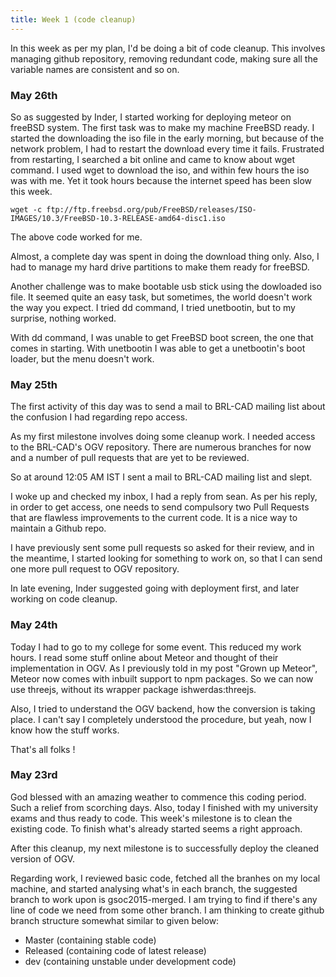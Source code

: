 ```yaml
---
title: Week 1 (code cleanup)
---
```


<p class="lead">
In this week as per my plan, I'd be doing a bit of code cleanup. This involves managing github repository, removing redundant code, making sure all the variable names are consistent and so on.
</p>

<div class="accordion">

<h3> May 26th </h3>
<div>
<p>So as suggested by Inder, I started working for deploying meteor on freeBSD system.
The first task was to make my machine FreeBSD ready. I started the downloading the iso file in the early morning, but because of the network problem, I had to restart the download every time it fails. 
Frustrated from restarting, I searched a bit online and came to know about wget command. I used wget to download the iso, and within few hours the iso was with me. Yet it took hours because the internet speed has been  slow this week.</p>
<p><code>wget -c ftp://ftp.freebsd.org/pub/FreeBSD/releases/ISO-IMAGES/10.3/FreeBSD-10.3-RELEASE-amd64-disc1.iso </code></p>
<p>The above code worked for me.</p>

<p>Almost, a complete day was spent in doing the download thing only. Also, I had to manage my hard drive partitions to make them ready for freeBSD.</p>

<p>Another challenge was to make bootable usb stick using the dowloaded iso file. It seemed quite an easy task, but sometimes, the world doesn't work the way you expect. I tried dd command, I tried unetbootin, but to my surprise, nothing worked. </p>

<p>With dd command, I was unable to get FreeBSD boot screen, the one that comes in starting. With unetbootin I was able to get a unetbootin's boot loader, but the
menu doesn't work.</p>
</div>
<h3> May 25th </h3>
<div>
<p>The first activity of this day was to send a mail to BRL-CAD mailing list about the confusion I had regarding repo access.</p>

<p>As my first milestone involves doing some cleanup work. I needed access to the BRL-CAD's OGV repository. There are numerous branches for now and a number of pull requests that are yet to be reviewed.</p>

<p>So at around 12:05 AM IST I sent a mail to BRL-CAD mailing list and slept.</p>

<p>I woke up and checked my inbox, I had a reply from sean. As per his reply, in order to get access, one needs to send compulsory two Pull Requests that are flawless improvements to the current code. It is a nice way to maintain a Github repo.</p>

<p>I have previously sent some pull requests so asked for their review, and in the meantime, I started looking for something to work on, so that I can send one more pull request to OGV repository.</p>

<p>In late evening, Inder suggested going with deployment first, and later working on code cleanup.</p>
</div>
<h3> May 24th </h3>
<div>
<p>Today I had to go to my college for some event. This reduced my work hours. 
I read some stuff online about Meteor and thought of their implementation in OGV. As I previously told in my post "Grown up Meteor", Meteor now comes with inbuilt support to npm packages. So we can now use threejs, without its wrapper package ishwerdas:threejs.</p>

<p>Also, I tried to understand the OGV backend, how the conversion is taking place. I can't say I completely understood the procedure, but yeah, now I know how the stuff works.</p>

<p>That's all folks !</p>
</div>

<h3> May 23rd </h3>
<div>
<p>God blessed with an amazing weather to commence this coding period. Such a relief from scorching days. Also, today I finished with my university exams and thus ready to code. This week's milestone is to clean the existing code. To finish what's already started seems a right approach. </p>
<p>After this cleanup, my next milestone is to successfully deploy the cleaned version of OGV.</p>
<p>Regarding work, I reviewed basic code, fetched all the branhes on my local machine, and started analysing what's in each branch, the suggested branch to work upon is gsoc2015-merged. I am trying to find if there's any line of code we need from some other branch. I am thinking to create github branch structure somewhat similar to given below:
<ul>
<li> Master (containing stable code)</li>
<li> Released (containing code of latest release)</li>
<li> dev (containing unstable under development code) </li>
</ul>
</p>
</div>

</div>
